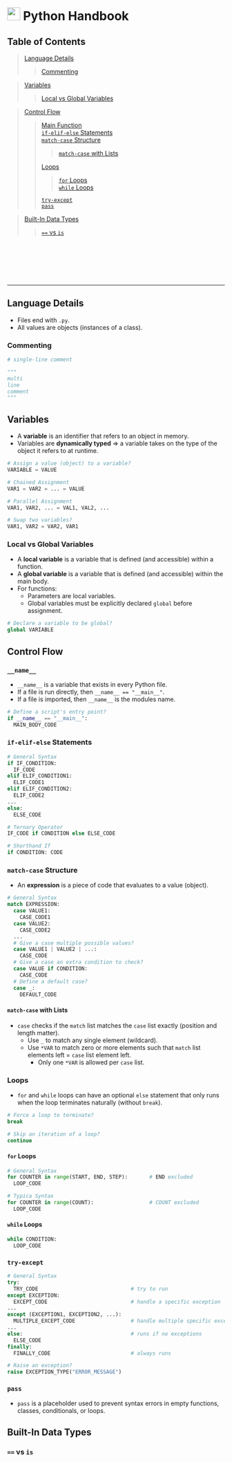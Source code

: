 # <img src=https://cdn.freebiesupply.com/logos/large/2x/python-5-logo-svg-vector.svg width=30px> Python Handbook

## Table of Contents
> [Language Details](#language-details) <br>
>> [Commenting](#commenting) <br>

> [Variables](#variables) <br>
>> [Local vs Global Variables](#local-vs-global-variables) <br>

> [Control Flow](#control-flow) <br>
>> [Main Function](#main-function) <br>
>> [`if-elif-else` Statements](#if-elif-else-statements) <br>
>> [`match-case` Structure](#match-case-structure) <br>
>>> [`match-case` with Lists](#match-case-with-lists) <br>
>>
>> [Loops](#loops) <br>
>>> [`for` Loops](#for-loops) <br>
>>> [`while` Loops](#while-loops) <br>
>>
>> [`try-except`](#try-except) <br>
>> [`pass`](#pass) <br>

> [Built-In Data Types](#built-in-data-types) <br>
>> 
>> [`==` vs `is`](#vs-is) <br>









<br>
<br>
<br>
<br>
<br>
<hr>

## Language Details
- Files end with `.py`.
- All values are objects (instances of a class).

### Commenting
```Python
# single-line comment

"""
multi
line
comment
"""
```









## Variables
- A **variable** is an identifier that refers to an object in memory.
- Variables are **dynamically typed** => a variable takes on the type of the object it refers to at runtime.
```Python
# Assign a value (object) to a variable?
VARIABLE = VALUE

# Chained Assignment
VAR1 = VAR2 = ... = VALUE

# Parallel Assignment
VAR1, VAR2, ... = VAL1, VAL2, ...

# Swap two variables?
VAR1, VAR2 = VAR2, VAR1
```

### Local vs Global Variables
- A **local variable** is a variable that is defined (and accessible) within a function.
- A **global variable** is a variable that is defined (and accessible) within the main body.
- For functions:
  - Parameters are local variables.
  - Global variables must be explicitly declared `global` before assignment. 
```Python
# Declare a variable to be global?
global VARIABLE
```









## Control Flow
### `__name__`
- `__name__` is a variable that exists in every Python file. 
- If a file is run directly, then `__name__ == "__main__"`.
- If a file is imported, then `__name__` is the modules name. 
```Python
# Define a script's entry point?
if __name__ == "__main__":
  MAIN_BODY_CODE
```

### `if-elif-else` Statements
```Python
# General Syntax
if IF_CONDITION:
  IF_CODE
elif ELIF_CONDITION1:
  ELIF_CODE1
elif ELIF_CONDITION2:
  ELIF_CODE2
...
else:
  ELSE_CODE

# Ternary Operator
IF_CODE if CONDITION else ELSE_CODE

# Shorthand If
if CONDITION: CODE
```

### `match-case` Structure
- An **expression** is a piece of code that evaluates to a value (object).
```Python
# General Syntax
match EXPRESSION:
  case VALUE1:
    CASE_CODE1
  case VALUE2:
    CASE_CODE2
  ...
  # Give a case multiple possible values?
  case VALUE1 | VALUE2 | ...:
    CASE_CODE
  # Give a case an extra condition to check?
  case VALUE if CONDITION:
    CASE_CODE
  # Define a default case?
  case _:
    DEFAULT_CODE
```

#### `match-case` with Lists
- `case` checks if the `match` list matches the `case` list exactly (position and length matter).
  - Use `_` to match any single element (wildcard).
  - Use `*VAR` to match zero or more elements such that `match` list elements left = `case` list element left. 
    - Only one `*VAR` is allowed per `case` list.

### Loops
- `for` and `while` loops can have an optional `else` statement that only runs when the loop terminates naturally (without `break`).
```Python
# Force a loop to terminate?
break

# Skip an iteration of a loop?
continue
```

#### `for` Loops
```Python
# General Syntax
for COUNTER in range(START, END, STEP):       # END excluded
  LOOP_CODE

# Typica Syntax
for COUNTER in range(COUNT):                  # COUNT excluded
  LOOP_CODE
```

#### `while` Loops
```Python
while CONDITION:
  LOOP_CODE
```

### `try-except`
```Python
# General Syntax
try:
  TRY_CODE                              # try to run
except EXCEPTION:  
  EXCEPT_CODE                           # handle a specific exception
...
except (EXCEPTION1, EXCEPTION2, ...):  
  MULTIPLE_EXCEPT_CODE                  # handle multiple specific exceptions
...
else:                                   # runs if no exceptions
  ELSE_CODE
finally:
  FINALLY_CODE                          # always runs

# Raise an exception?
raise EXCEPTION_TYPE("ERROR_MESSAGE")
```

### `pass`
- `pass` is a placeholder used to prevent syntax errors in empty functions, classes, conditionals, or loops.










## Built-In Data Types



### `==` vs `is`



